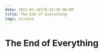 ```yaml
---
date: 2021-01-16T20:15:38-08:00
title: The End of Everything
tags: science
---
```


# The End of Everything

